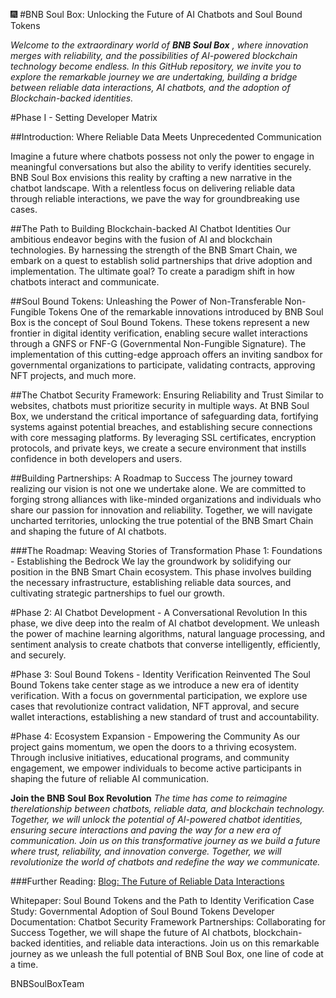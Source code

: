 :fireworks: 
#BNB Soul Box: Unlocking the Future of AI Chatbots and Soul Bound Tokens


*Welcome to the extraordinary world of **BNB Soul Box** , where innovation merges with reliability, and the possibilities of AI-powered blockchain technology become endless. In this GitHub repository, we invite you to explore the remarkable journey we are undertaking, building a bridge between reliable data interactions, AI chatbots, and the adoption of Blockchain-backed identities.*

#Phase I - Setting Developer Matrix

##Introduction: Where Reliable Data Meets Unprecedented Communication

Imagine a future where chatbots possess not only the power to engage in meaningful conversations but also the ability to verify identities securely. BNB Soul Box envisions this reality by crafting a new narrative in the chatbot landscape. With a relentless focus on delivering reliable data through reliable interactions, we pave the way for groundbreaking use cases.

##The Path to Building Blockchain-backed AI Chatbot Identities
Our ambitious endeavor begins with the fusion of AI and blockchain technologies. By harnessing the strength of the BNB Smart Chain, we embark on a quest to establish solid partnerships that drive adoption and implementation. The ultimate goal? To create a paradigm shift in how chatbots interact and communicate.

##Soul Bound Tokens: Unleashing the Power of Non-Transferable Non-Fungible Tokens
One of the remarkable innovations introduced by BNB Soul Box is the concept of Soul Bound Tokens. These tokens represent a new frontier in digital identity verification, enabling secure wallet interactions through a GNFS or FNF-G (Governmental Non-Fungible Signature). The implementation of this cutting-edge approach offers an inviting sandbox for governmental organizations to participate, validating contracts, approving NFT projects, and much more.

##The Chatbot Security Framework: Ensuring Reliability and Trust
Similar to websites, chatbots must prioritize security in multiple ways. At BNB Soul Box, we understand the critical importance of safeguarding data, fortifying systems against potential breaches, and establishing secure connections with core messaging platforms. By leveraging SSL certificates, encryption protocols, and private keys, we create a secure environment that instills confidence in both developers and users.

##Building Partnerships: A Roadmap to Success
The journey toward realizing our vision is not one we undertake alone. We are committed to forging strong alliances with like-minded organizations and individuals who share our passion for innovation and reliability. Together, we will navigate uncharted territories, unlocking the true potential of the BNB Smart Chain and shaping the future of AI chatbots.

###The Roadmap: Weaving Stories of Transformation
Phase 1: Foundations - Establishing the Bedrock
We lay the groundwork by solidifying our position in the BNB Smart Chain ecosystem. This phase involves building the necessary infrastructure, establishing reliable data sources, and cultivating strategic partnerships to fuel our growth.

#Phase 2: AI Chatbot Development - A Conversational Revolution
In this phase, we dive deep into the realm of AI chatbot development. We unleash the power of machine learning algorithms, natural language processing, and sentiment analysis to create chatbots that converse intelligently, efficiently, and securely.

#Phase 3: Soul Bound Tokens - Identity Verification Reinvented
The Soul Bound Tokens take center stage as we introduce a new era of identity verification. With a focus on governmental participation, we explore use cases that revolutionize contract validation, NFT approval, and secure wallet interactions, establishing a new standard of trust and accountability.

#Phase 4: Ecosystem Expansion - Empowering the Community
As our project gains momentum, we open the doors to a thriving ecosystem. Through inclusive initiatives, educational programs, and community engagement, we empower individuals to become active participants in shaping the future of reliable AI communication.

**Join the BNB Soul Box Revolution**
*The time has come to reimagine therelationship between chatbots, reliable data, and blockchain technology. Together, we will unlock the potential of AI-powered chatbot identities, ensuring secure interactions and paving the way for a new era of communication. Join us on this transformative journey as we build a future where trust, reliability, and innovation converge. Together, we will revolutionize the world of chatbots and redefine the way we communicate.*


###Further Reading:
[Blog: The Future of Reliable Data Interactions]()

Whitepaper: Soul Bound Tokens and the Path to Identity Verification
Case Study: Governmental Adoption of Soul Bound Tokens
Developer Documentation: Chatbot Security Framework
Partnerships: Collaborating for Success
Together, we will shape the future of AI chatbots, blockchain-backed identities, and reliable data interactions. Join us on this remarkable journey as we unleash the full potential of BNB Soul Box, one line of code at a time.


BNBSoulBoxTeam
